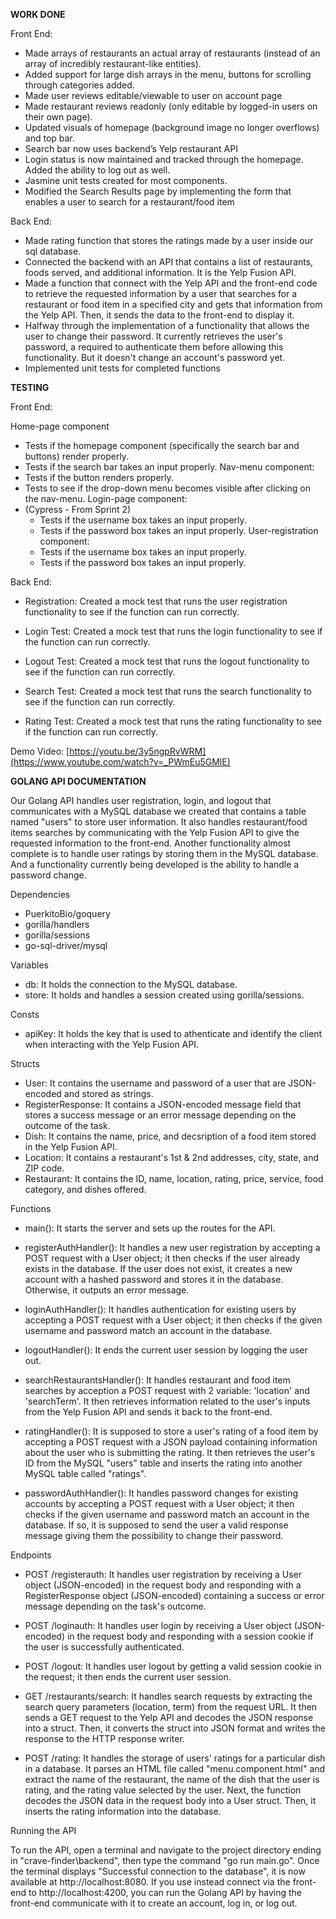 **WORK DONE**

Front End:
- Made arrays of restaurants an actual array of restaurants (instead of an array of incredibly restaurant-like entities).
- Added support for large dish arrays in the menu, buttons for scrolling through categories added.
- Made user reviews editable/viewable to user on account page
- Made restaurant reviews readonly (only editable by logged-in users on their own page).
- Updated visuals of homepage (background image no longer overflows) and top bar.
- Search bar now uses backend’s Yelp restaurant API
- Login status is now maintained and tracked through the homepage. Added the ability to log out as well.
- Jasmine unit tests created for most components.
- Modified the Search Results page by implementing the form that enables a user to search for a restaurant/food item

Back End:
- Made rating function that stores the ratings made by a user inside our sql database.
- Connected the backend with an API that contains a list of restaurants, foods served, and additional information. It is the Yelp Fusion API.
- Made a function that connect with the Yelp API and the front-end code to retrieve the requested information by a user that searches for a restaurant or food item in a specified city and gets that information from the Yelp API. Then, it sends the data to the front-end to display it.
- Halfway through the implementation of a functionality that allows the user to change their password. It currently retrieves the user's password, a required to authenticate them before allowing this functionality. But it doesn't change an account's password yet.
- Implemented unit tests for completed functions


**TESTING**

Front End:

Home-page component
- Tests if the homepage component (specifically the search bar and buttons) render properly.
- Tests if the search bar takes an input properly. Nav-menu component:
- Tests if the button renders properly.
- Tests to see if the drop-down menu becomes visible after clicking on the nav-menu. Login-page component:
- (Cypress - From Sprint 2)
  - Tests if the username box takes an input properly.
  - Tests if the password box takes an input properly. User-registration component:
  - Tests if the username box takes an input properly.
  - Tests if the password box takes an input properly.


Back End:

- Registration: Created a mock test that runs the user registration functionality to see if the function can run correctly. 

- Login Test: Created a mock test that runs the login functionality to see if the function can run correctly. 

- Logout Test: Created a mock test that runs the logout functionality to see if the function can run correctly.

- Search Test: Created a mock test that runs the search functionality to see if the function can run correctly.

- Rating Test: Created a mock test that runs the rating functionality to see if the function can run correctly.


Demo Video: [https://youtu.be/3y5ngpRvWRM](https://www.youtube.com/watch?v=_PWmEu5GMlE)




**GOLANG API DOCUMENTATION**

Our Golang API handles user registration, login, and logout that communicates with a MySQL database we created that contains a table named "users" to store user information. It also handles restaurant/food items searches by communicating with the Yelp Fusion API to give the requested information to the front-end. Another functionality almost complete is to handle user ratings by storing them in the MySQL database. And a functionality currently being developed is the ability to handle a password change.

Dependencies
- PuerkitoBio/goquery
- gorilla/handlers
- gorilla/sessions
- go-sql-driver/mysql


Variables
- db: It holds the connection to the MySQL database.
- store: It holds and handles a session created using gorilla/sessions.


Consts
- apiKey: It holds the key that is used to athenticate and identify the client when interacting with the Yelp Fusion API.


Structs
- User: It contains the username and password of a user that are JSON-encoded and stored as strings.
- RegisterResponse: It contains a JSON-encoded message field that stores a success message or an error message depending on the outcome of the task.
- Dish: It contains the name, price, and decsription of a food item stored in the Yelp Fusion API.
- Location: It contains a restaurant's 1st & 2nd addresses, city, state, and ZIP code.
- Restaurant: It contains the ID, name, location, rating, price, service, food category, and dishes offered.


Functions
- main(): It starts the server and sets up the routes for the API.

- registerAuthHandler(): It handles a new user registration by accepting a POST request with a User object; it then checks if the user already exists in the database. If the user does not exist, it creates a new account with a hashed password and stores it in the database. Otherwise, it outputs an error message.

- loginAuthHandler(): It handles authentication for existing users by accepting a POST request with a User object; it then checks if the given username and password match an account in the database.

- logoutHandler(): It ends the current user session by logging the user out.

- searchRestaurantsHandler(): It handles restaurant and food item searches by acception a POST request with 2 variable: 'location' and 'searchTerm'. It then retrieves information related to the user's inputs from the Yelp Fusion API and sends it back to the front-end.

- ratingHandler(): It is supposed to store a user's rating of a food item by accepting a POST request with a JSON payload containing information about the user who is submitting the rating. It then retrieves the user's ID from the MySQL "users" table and inserts the rating into another MySQL table called "ratings".

- passwordAuthHandler(): It handles password changes for existing accounts by accepting a POST request with a User object; it then checks if the given username and password match an account in the database. If so, it is supposed to send the user a valid response message giving them the possibility to change their password.


Endpoints
- POST /registerauth: It handles user registration by receiving a User object (JSON-encoded) in the request body and responding with a RegisterResponse object (JSON-encoded) containing a success or error message depending on the task's outcome.

- POST /loginauth: It handles user login by receiving a User object (JSON-encoded) in the request body and responding with a session cookie if the user is successfully authenticated.

- POST /logout: It handles user logout by getting a valid session cookie in the request; it then ends the current user session.

- GET /restaurants/search: It handles search requests by extracting the search query parameters (location, term) from the request URL. It then sends a GET request to the Yelp API and decodes the JSON response into a struct. Then, it converts the struct into JSON format and writes the response to the HTTP response writer.

- POST /rating: It handles the storage of users' ratings for a particular dish in a database. It parses an HTML file called "menu.component.html" and extract the name of the restaurant, the name of the dish that the user is rating, and the rating value selected by the user. Next, the function decodes the JSON data in the request body into a User struct. Then, it inserts the rating information into the database.


Running the API

To run the API, open a terminal and navigate to the project directory ending in "crave-finder\backend", then type the command "go run main.go". Once the terminal displays "Successful connection to the database", it is now available at http://localhost:8080.
If you use instead connect via the front-end to http://localhost:4200, you can run the Golang API by having the front-end communicate with it to create an account, log in, or log out.
